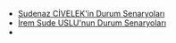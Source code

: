 * [Sudenaz CİVELEK'in Durum Senaryoları](./sude-durum-senaryoları.md)
* [İrem Sude USLU'nun Durum Senaryoları](./irem-durum-senaryolari.pdf)
* 
